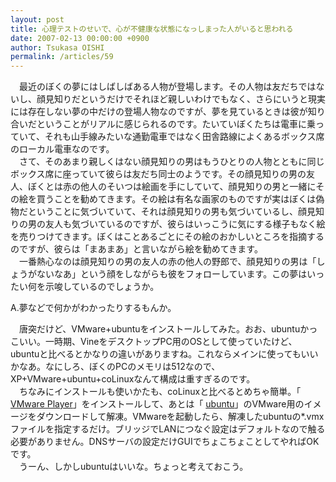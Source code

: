 ```yaml
---
layout: post
title: 心理テストのせいで、心が不健康な状態になっしまった人がいると思われる
date: 2007-02-13 00:00:00 +0900
author: Tsukasa OISHI
permalink: /articles/59
---
```



　最近のぼくの夢にはしばしばある人物が登場します。その人物は友だちではないし、顔見知りだというだけでそれほど親しいわけでもなく、さらにいうと現実には存在しない夢の中だけの登場人物なのですが、夢を見ているときは彼が知り合いだということがリアルに感じられるのです。たいていぼくたちは電車に乗っていて、それも山手線みたいな通勤電車ではなく田舎路線によくあるボックス席のローカル電車なのです。  
　さて、そのあまり親しくはない顔見知りの男はもうひとりの人物とともに同じボックス席に座っていて彼らは友だち同士のようです。その顔見知りの男の友人、ぼくとは赤の他人のそいつは絵画を手にしていて、顔見知りの男と一緒にその絵を買うことを勧めてきます。その絵は有名な画家のものですが実はぼくは偽物だということに気づいていて、それは顔見知りの男も気づいているし、顔見知りの男の友人も気づいているのですが、彼らはいっこうに気にする様子もなく絵を売りつけてきます。ぼくはことあるごとにその絵のおかしいところを指摘するのですが、彼らは「まあまあ」と言いながら絵を勧めてきます。  
　一番熱心なのは顔見知りの男の友人の赤の他人の野郎で、顔見知りの男は「しょうがないなあ」という顔をしながらも彼をフォローしています。この夢はいったい何を示唆しているのでしょうか。  

A.夢などで何かがわかったりするもんか。  

　唐突だけど、VMware+ubuntuをインストールしてみた。おお、ubuntuかっこいい。一時期、VineをデスクトップPC用のOSとして使っていたけど、ubuntuと比べるとかなりの違いがありますね。これならメインに使ってもいいかなあ。なにしろ、ぼくのPCのメモリは512なので、XP+VMware+ubuntu+coLinuxなんて構成は重すぎるのです。  
　ちなみにインストールも使いかたも、coLinuxと比べるとめちゃ簡単。「 [VMware Player](http://www.vmware.com/download/player/)」をインストールして、あとは「 [ubuntu](http://www.ubuntulinux.jp/download/)」のVMware用のイメージをダウンロードして解凍。VMwareを起動したら、解凍したubuntuの\*.vmxファイルを指定するだけ。ブリッジでLANにつなぐ設定はデフォルトなので触る必要がありません。DNSサーバの設定だけGUIでちょこちょことしてやればOKです。  
　うーん、しかしubuntuはいいな。ちょっと考えておこう。  

